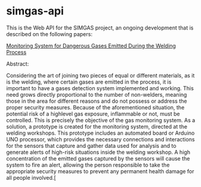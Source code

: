 ﻿# simgas-api

This is the Web API for the SIMGAS project, an ongoing development that is described on the following papers:

[Monitoring System for Dangerous Gases Emitted During the Welding Process](https://ieeexplore.ieee.org/document/8596408)

Abstract:

Considering the art of joining two pieces of equal or different materials, as it is the welding, where certain gases are emitted in the process, it is important to have a gases detection system implemented and working. This need grows directly proportional to the number of non-welders, meaning those in the area for different reasons and do not possess or address the proper security measures. Because of the aforementioned situation, the potential risk of a highlevel gas exposure, inflammable or not, must be controlled. This is precisely the objective of the gas monitoring system. As a solution, a prototype is created for the monitoring system, directed at the welding workshops. This prototype includes an automated board or Arduino UNO processor, which provides the necessary connections and interactions for the sensors that capture and gather data used for analysis and to generate alerts of high-risk situations inside the welding workshop. A high concentration of the emitted gases captured by the sensors will cause the system to fire an alert, allowing the person responsible to take the appropriate security measures to prevent any permanent health damage for all people involved.[
